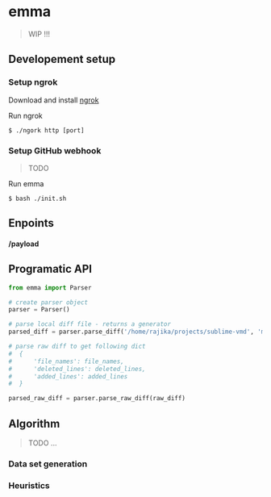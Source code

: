 # emma

> WIP !!!

## Developement setup

### Setup ngrok

Download and install [ngrok](https://ngrok.com/download) 

Run ngrok

```
$ ./ngork http [port]
```

### Setup GitHub webhook

> TODO

Run emma

```
$ bash ./init.sh
```

## Enpoints

#### /payload

## Programatic API

```py
from emma import Parser

# create parser object
parser = Parser()

# parse local diff file - returns a generator
parsed_diff = parser.parse_diff('/home/rajika/projects/sublime-vmd', 'master')

# parse raw diff to get following dict
#  {
#      'file_names': file_names,
#      'deleted_lines': deleted_lines,
#      'added_lines': added_lines
#  }

parsed_raw_diff = parser.parse_raw_diff(raw_diff)

```

## Algorithm

> TODO ...

### Data set generation

### Heuristics
